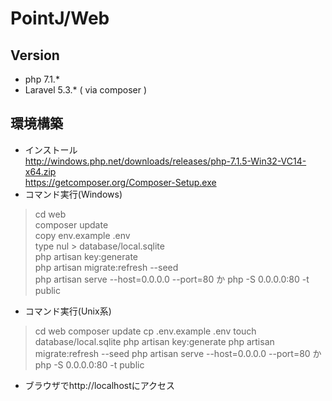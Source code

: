 # PointJ/Web

## Version
- php 7.1.*
- Laravel 5.3.* ( via composer )
## 環境構築
- インストール  
http://windows.php.net/downloads/releases/php-7.1.5-Win32-VC14-x64.zip  
https://getcomposer.org/Composer-Setup.exe  
- コマンド実行(Windows)
>cd web  
composer update  
copy env.example .env  
type nul > database/local.sqlite  
php artisan key:generate  
php artisan migrate:refresh --seed  
php artisan serve --host=0.0.0.0 --port=80 か php -S 0.0.0.0:80 -t public  
- コマンド実行(Unix系)
>cd web
composer update
cp .env.example .env
touch database/local.sqlite
php artisan key:generate
php artisan migrate:refresh --seed
php artisan serve --host=0.0.0.0 --port=80 か php -S 0.0.0.0:80 -t public  

- ブラウザでhttp://localhostにアクセス
